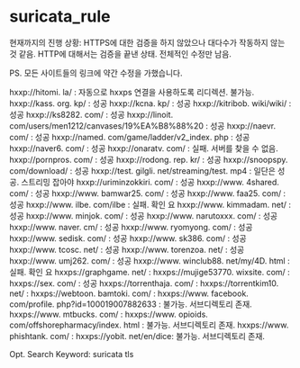# suricata_rule

현재까지의 진행 상황: HTTPS에 대한 검증을 하지 않았으나 대다수가 작동하지 않는 것 같음.  HTTP에 대해서는 검증을 끝낸 상태.  전체적인 수정만 남음. 

PS.  모든 사이트들의 링크에 약간 수정을 가했습니다.  

hxxp://hitomi. la/ : 자동으로 hxxps 연결을 사용하도록 리디렉션.  불가능. 
hxxp://kass. org. kp/ : 성공
hxxp://kcna. kp/ : 성공
hxxp://kitribob. wiki/wiki/ : 성공
hxxp://ks8282. com/ : 성공
hxxp://linoit. com/users/men1212/canvases/19%EA%B8%88%20 : 성공
hxxp://naevr. com/ : 성공
hxxp://named. com/game/ladder/v2_index. php : 성공
hxxp://naver6. com/ : 성공
hxxp://onaratv. com/ : 실패.  서버를 찾을 수 없음. 
hxxp://pornpros. com/ : 성공
hxxp://rodong. rep. kr/ : 성공
hxxp://snoopspy. com/download/ : 성공
hxxp://test. gilgli. net/streaming/test. mp4 : 일단은 성공.  스트리밍 잡아야
hxxp://uriminzokkiri. com/ : 성공
hxxp://www. 4shared. com/ : 성공
hxxp://www. bamwar25. com/ : 성공
hxxp://www. faa25. com/ : 성공
hxxp://www. ilbe. com/ilbe : 실패.  확인 요
hxxp://www. kimmadam. net/ : 성공
hxxp://www. minjok. com/ : 성공
hxxp://www. narutoxxx. com/ : 성공
hxxp://www. naver. cm/ : 성공
hxxp://www. ryomyong. com/ : 성공
hxxp://www. sedisk. com/ : 성공
hxxp://www. sk386. com/ : 성공
hxxp://www. tcosc. net/ : 성공
hxxp://www. torenzoa. net/ : 성공
hxxp://www. umj262. com/ : 성공
hxxp://www. winclub88. net/my/4D. html : 실패.  확인 요
hxxps://graphgame. net/ :
hxxps://mujige53770. wixsite. com/ :
hxxps://sex. com/ : 성공
hxxps://torrenthaja. com/ :
hxxps://torrentkim10. net/ :
hxxps://webtoon. bamtoki. com/ :
hxxps://www. facebook. com/profile. php?id=100019007882633 : 불가능.  서브디렉토리 존재. 
hxxps://www. mtbucks. com/ :
hxxps://www. opioids. com/offshorepharmacy/index. html : 불가능.  서브디렉토리 존재. 
hxxps://www. phishtank. com/ :
hxxps://yobit. net/en/dice: 불가능.  서브디렉토리 존재. 

Opt.  Search Keyword: suricata tls
